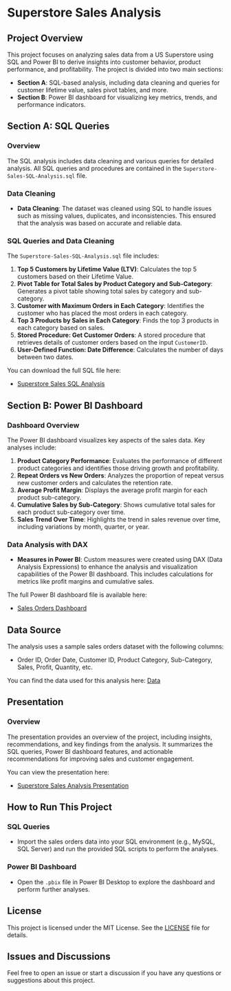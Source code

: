 # Superstore Sales Analysis

## Project Overview
This project focuses on analyzing sales data from a US Superstore using SQL and Power BI to derive insights into customer behavior, product performance, and profitability. The project is divided into two main sections:
- **Section A**: SQL-based analysis, including data cleaning and queries for customer lifetime value, sales pivot tables, and more.
- **Section B**: Power BI dashboard for visualizing key metrics, trends, and performance indicators.

## Section A: SQL Queries

### Overview
The SQL analysis includes data cleaning and various queries for detailed analysis. All SQL queries and procedures are contained in the `Superstore-Sales-SQL-Analysis.sql` file.

### Data Cleaning
- **Data Cleaning**: The dataset was cleaned using SQL to handle issues such as missing values, duplicates, and inconsistencies. This ensured that the analysis was based on accurate and reliable data.

### SQL Queries and Data Cleaning
The `Superstore-Sales-SQL-Analysis.sql` file includes:

1. **Top 5 Customers by Lifetime Value (LTV)**: Calculates the top 5 customers based on their Lifetime Value.
2. **Pivot Table for Total Sales by Product Category and Sub-Category**: Generates a pivot table showing total sales by category and sub-category.
3. **Customer with Maximum Orders in Each Category**: Identifies the customer who has placed the most orders in each category.
4. **Top 3 Products by Sales in Each Category**: Finds the top 3 products in each category based on sales.
5. **Stored Procedure: Get Customer Orders**: A stored procedure that retrieves details of customer orders based on the input `CustomerID`.
6. **User-Defined Function: Date Difference**: Calculates the number of days between two dates.

You can download the full SQL file here:
- [Superstore Sales SQL Analysis](Superstore-Sales-SQL-Analysis.sql)

## Section B: Power BI Dashboard

### Dashboard Overview
The Power BI dashboard visualizes key aspects of the sales data. Key analyses include:

1. **Product Category Performance**: Evaluates the performance of different product categories and identifies those driving growth and profitability.
2. **Repeat Orders vs New Orders**: Analyzes the proportion of repeat versus new customer orders and calculates the retention rate.
3. **Average Profit Margin**: Displays the average profit margin for each product sub-category.
4. **Cumulative Sales by Sub-Category**: Shows cumulative total sales for each product sub-category over time.
5. **Sales Trend Over Time**: Highlights the trend in sales revenue over time, including variations by month, quarter, or year.

### Data Analysis with DAX
- **Measures in Power BI**: Custom measures were created using DAX (Data Analysis Expressions) to enhance the analysis and visualization capabilities of the Power BI dashboard. This includes calculations for metrics like profit margins and cumulative sales.

The full Power BI dashboard file is available here:
- [Sales Orders Dashboard](PowerBI_Dashboard/Sales_Orders_Dashboard.pbix)

## Data Source
The analysis uses a sample sales orders dataset with the following columns:
- Order ID, Order Date, Customer ID, Product Category, Sub-Category, Sales, Profit, Quantity, etc.

You can find the data used for this analysis here: [Data](Orders.csv)

## Presentation

### Overview
The presentation provides an overview of the project, including insights, recommendations, and key findings from the analysis. It summarizes the SQL queries, Power BI dashboard features, and actionable recommendations for improving sales and customer engagement.

You can view the presentation here:
- [Superstore Sales Analysis Presentation](Superstore-Analysis-Presentation.pptx)

## How to Run This Project

### SQL Queries
- Import the sales orders data into your SQL environment (e.g., MySQL, SQL Server) and run the provided SQL scripts to perform the analyses.

### Power BI Dashboard
- Open the `.pbix` file in Power BI Desktop to explore the dashboard and perform further analyses.

## License
This project is licensed under the MIT License. See the [LICENSE](LICENSE) file for details.

## Issues and Discussions
Feel free to open an issue or start a discussion if you have any questions or suggestions about this project.


